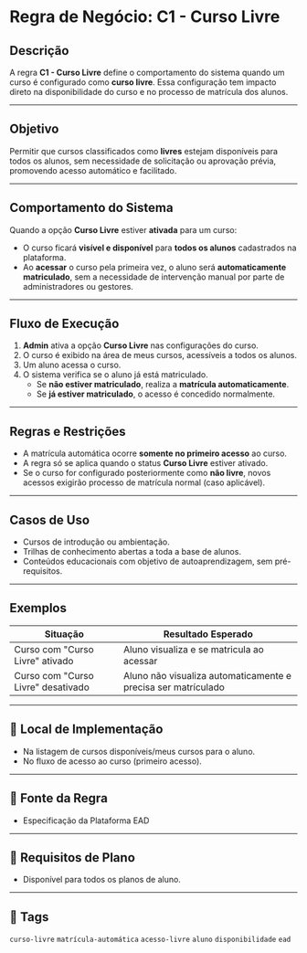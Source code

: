 # Regra de Negócio: C1 - Curso Livre

## Descrição

A regra **C1 - Curso Livre** define o comportamento do sistema quando um curso é configurado como **curso livre**. Essa configuração tem impacto direto na disponibilidade do curso e no processo de matrícula dos alunos.

---

## Objetivo

Permitir que cursos classificados como **livres** estejam disponíveis para todos os alunos, sem necessidade de solicitação ou aprovação prévia, promovendo acesso automático e facilitado.

---

## Comportamento do Sistema

Quando a opção **Curso Livre** estiver **ativada** para um curso:

- O curso ficará **visível e disponível** para **todos os alunos** cadastrados na plataforma.
- Ao **acessar** o curso pela primeira vez, o aluno será **automaticamente matriculado**, sem a necessidade de intervenção manual por parte de administradores ou gestores.

---

## Fluxo de Execução

1. **Admin** ativa a opção **Curso Livre** nas configurações do curso.
2. O curso é exibido na área de meus cursos, acessíveis a todos os alunos.
3. Um aluno acessa o curso.
4. O sistema verifica se o aluno já está matriculado.
   - Se **não estiver matriculado**, realiza a **matrícula automaticamente**.
   - Se **já estiver matriculado**, o acesso é concedido normalmente.

---

## Regras e Restrições

- A matrícula automática ocorre **somente no primeiro acesso** ao curso.
- A regra só se aplica quando o status **Curso Livre** estiver ativado.
- Se o curso for configurado posteriormente como **não livre**, novos acessos exigirão processo de matrícula normal (caso aplicável).

---

## Casos de Uso

- Cursos de introdução ou ambientação.
- Trilhas de conhecimento abertas a toda a base de alunos.
- Conteúdos educacionais com objetivo de autoaprendizagem, sem pré-requisitos.

---

## Exemplos

| Situação                             | Resultado Esperado                     |
|-------------------------------------|----------------------------------------|
| Curso com "Curso Livre" ativado     | Aluno visualiza e se matricula ao acessar |
| Curso com "Curso Livre" desativado  | Aluno não visualiza automaticamente e precisa ser matrículado |

---

## 🧩 Local de Implementação

- Na listagem de cursos disponíveis/meus cursos para o aluno.
- No fluxo de acesso ao curso (primeiro acesso).

---

## 📄 Fonte da Regra

- Especificação da Plataforma EAD

---

## 🔐 Requisitos de Plano

- Disponível para todos os planos de aluno.

---

## 🔗 Tags

`curso-livre` `matrícula-automática` `acesso-livre` `aluno` `disponibilidade` `ead`
